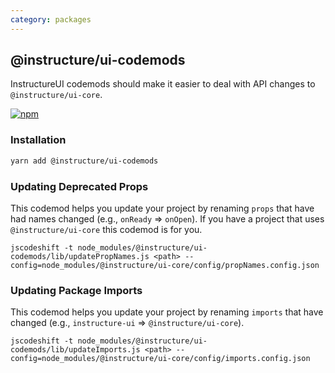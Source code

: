 ```yaml
---
category: packages
---
```


[npm]: https://img.shields.io/npm/v/@instructure/ui-codemods.svg
[npm-url]: https://npmjs.com/package/@instructure/ui-codemods

## @instructure/ui-codemods

InstructureUI codemods should make it easier to deal with API changes to `@instructure/ui-core`.

[![npm][npm]][npm-url]

### Installation

```sh
yarn add @instructure/ui-codemods
```

### Updating Deprecated Props

This codemod helps you update your project by renaming `props` that have had names changed (e.g., `onReady` => `onOpen`). If you have a project that uses `@instructure/ui-core` this codemod is for you.

`jscodeshift -t node_modules/@instructure/ui-codemods/lib/updatePropNames.js <path> --config=node_modules/@instructure/ui-core/config/propNames.config.json`

### Updating Package Imports

This codemod helps you update your project by renaming `imports` that have changed (e.g., `instructure-ui` => `@instructure/ui-core`).

`jscodeshift -t node_modules/@instructure/ui-codemods/lib/updateImports.js <path> --config=node_modules/@instructure/ui-core/config/imports.config.json`
